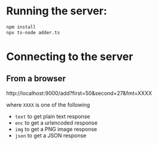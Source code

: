 # Running the server:

```bash
npm install
npx ts-node adder.ts
```

# Connecting to the server

## From a browser

http://localhost:9000/add?first=50&second=27&fmt=XXXX

where `XXXX` is one of the following

* `text` to get plain text response
* `enc` to get a urlencoded response
* `img` to get a PNG image response
* `json` to get a JSON response